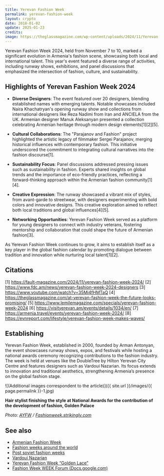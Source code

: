 ```yaml
---
title: Yerevan Fashion Week
permalink: yerevan-fashion-week
layout: crypto
date: 2018-01-02
update: 2025-01-23
credits:
image: https://theglassmagazine.com/wp-content/uploads/2024/11/Yerevan-Fashion-Week-2024-Report.jpg
---
```


Yerevan Fashion Week 2024, held from November 7 to 10, marked a significant evolution in Armenia's fashion scene, showcasing both local and international talent. This year's event featured a diverse range of activities, including runway shows, exhibitions, and panel discussions that emphasized the intersection of fashion, culture, and sustainability.

## Highlights of Yerevan Fashion Week 2024

- **Diverse Designers**: The event featured over 20 designers, blending established names with emerging talents. Notable showcases included Naira Khachatryan's opening runway show and collections from international designers like Reza Nadimi from Iran and ANCIELA from the UK. Armenian designer Manuk Aleksanyan presented a collection celebrating Armenian heritage through modern design elements[1][2][5].

- **Cultural Collaborations**: The "Parajanov and Fashion" project highlighted the artistic legacy of filmmaker Sergei Parajanov, merging historical influences with contemporary fashion. This initiative underscored the commitment to integrating cultural narratives into the fashion discourse[1].

- **Sustainability Focus**: Panel discussions addressed pressing issues such as sustainability in fashion. Experts shared insights on global trends and the importance of eco-friendly practices, reflecting a forward-thinking approach within the Armenian fashion community[1][4].

- **Creative Expression**: The runway showcased a vibrant mix of styles, from avant-garde to streetwear, with designers experimenting with bold colors and innovative designs. This creative exploration aimed to reflect both local traditions and global influences[4][5].

- **Networking Opportunities**: Yerevan Fashion Week served as a platform for young designers to connect with industry veterans, fostering mentorship and collaboration that could shape the future of Armenian fashion[3].

As Yerevan Fashion Week continues to grow, it aims to establish itself as a key player in the global fashion calendar by promoting dialogue between tradition and innovation while nurturing local talent[1][2].

## Citations

[1] https://fault-magazine.com/2024/11/yerevan-fashion-week-2024/
[2] https://www.fdc.am/news/yerevan-fashion-week-2024-designers
[3] https://www.youtube.com/watch?v=35Mi4fHMTaQ
[4] https://theglassmagazine.com/at-yerevan-fashion-week-the-future-looks-promising/
[5] https://www.lemilemagazine.com/specials/yerevan-fashion-week-2024
[6] https://visityerevan.am/events/details/1034/en/
[7] https://armenia.travel/events/yerevan-fashion-week-2024/
[8] https://evnreport.com/lifestyle/yerevan-fashion-week-makes-waves/

## Establishing

Yerevan Fashion Week, established in 2000, founded by Arman Antonyan, the event showcases runway shows, expos, and festivals while hosting a national awards ceremony recognizing contributions to the fashion industry. The week is held at venues like the DoubleTree by Hilton Yerevan City Centre and features designers such as Vardoui Nazarian. Its focus extends to innovation and traditional aesthetics, strengthening Armenia’s presence on the global fashion stage.

![(Additional images correspondent to the article)]({{ site.url }}/images/{{ page.permalink }}-1.jpg)

**Hair stylist finishing the style at National Awards for the contribution of the development of fashion, Golden Palace**

*Photo: [AYFW](fashionweek.strikingly.com) / [Fashionweek.strikingly.com](fashionweek.strikingly.com)*

## See also

+ [Armenian Fashion Week](armenian-fashion-week)
+ [Fashion weeks around the world](fashion-weeks-around-the-world)
+ [Post soviet fashion weeks](post-soviet-fashion-weeks)
+ [Vardoui Nazarian](vardoui-nazarian)
+ [Yerevan Fashion Week “Golden Lace”](yerevan-fashion-week-golden-lace)
+ [Fashion Week WEEK Forum (Docs.google.com)](https://docs.google.com/forms/d/e/1FAIpQLScy7ZmXMJ0XstLk-osNyBW_iZncRw0xDIKAWRP98WNkPP_MYQ/viewform)
